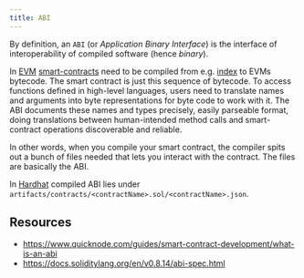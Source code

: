 ```yaml
---
title: ABI
---
```


By definition, an `ABI` (or _Application Binary Interface_) is the interface of interoperability of compiled software (hence _binary_).

In [EVM](/EVM) [smart-contracts](/knowledge/Web3/smart-contracts.md) need to be compiled from e.g. [index](/knowledge/Web3/solidity/index.md) to EVMs bytecode. The smart contract is just this sequence of bytecode. To access functions defined in high-level languages, users need to translate names and arguments into byte representations for byte code to work with it. The ABI documents these names and types precisely, easily parseable format, doing translations between human-intended method calls and smart-contract operations discoverable and reliable.

In other words, when you compile your smart contract, the compiler spits out a bunch of files needed that lets you interact with the contract. The files are basically the ABI.

In [Hardhat](/knowledge/Web3/solidity/Hardhat.md) compiled ABI lies under `artifacts/contracts/<contractName>.sol/<contractName>.json`.

## Resources

- https://www.quicknode.com/guides/smart-contract-development/what-is-an-abi
- https://docs.soliditylang.org/en/v0.8.14/abi-spec.html
